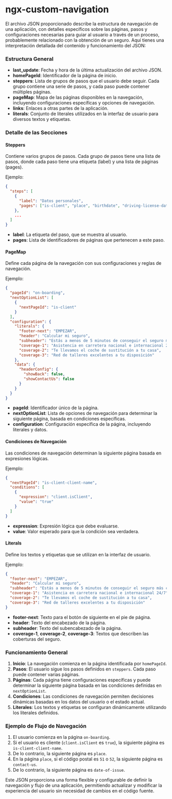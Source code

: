 # ngx-custom-navigation

El archivo JSON proporcionado describe la estructura de navegación de una aplicación, con detalles específicos sobre las páginas, pasos y configuraciones necesarias para guiar al usuario a través de un proceso, probablemente relacionado con la obtención de un seguro. Aquí tienes una interpretación detallada del contenido y funcionamiento del JSON:

### Estructura General

- **last_update**: Fecha y hora de la última actualización del archivo JSON.
- **homePageId**: Identificador de la página de inicio.
- **steppers**: Lista de grupos de pasos que el usuario debe seguir. Cada grupo contiene una serie de pasos, y cada paso puede contener múltiples páginas.
- **pageMap**: Mapa de las páginas disponibles en la navegación, incluyendo configuraciones específicas y opciones de navegación.
- **links**: Enlaces a otras partes de la aplicación.
- **literals**: Conjunto de literales utilizados en la interfaz de usuario para diversos textos y etiquetas.

### Detalle de las Secciones

#### Steppers
Contiene varios grupos de pasos. Cada grupo de pasos tiene una lista de pasos, donde cada paso tiene una etiqueta (label) y una lista de páginas (pages).

Ejemplo:
```json
{
  "steps": [
    {
      "label": "Datos personales",
      "pages": ["is-client", "place", "birthdate", "driving-license-date", "driving-license-location", "date-of-issue"]
    },
    ...
  ]
}
```
- **label**: La etiqueta del paso, que se muestra al usuario.
- **pages**: Lista de identificadores de páginas que pertenecen a este paso.

#### PageMap
Define cada página de la navegación con sus configuraciones y reglas de navegación.

Ejemplo:
```json
{
  "pageId": "on-boarding",
  "nextOptionList": [
    {
      "nextPageId": "is-client"
    }
  ],
  "configuration": {
    "literals": {
      "footer-next": "EMPEZAR",
      "header": "Calcular mi seguro",
      "subheader": "Estás a menos de 5 minutos de conseguir el seguro más completo",
      "coverage-1": "Asistencia en carretera nacional e internacional 24/7",
      "coverage-2": "Te llevamos el coche de sustitución a tu casa",
      "coverage-3": "Red de talleres excelentes a tu disposición"
    },
    "data": {
      "headerConfig": {
        "showBack": false,
        "showContactUs": false
      }
    }
  }
}
```

- **pageId**: Identificador único de la página.
- **nextOptionList**: Lista de opciones de navegación para determinar la siguiente página, basada en condiciones específicas.
- **configuration**: Configuración específica de la página, incluyendo literales y datos.

#### Condiciones de Navegación
Las condiciones de navegación determinan la siguiente página basada en expresiones lógicas.

Ejemplo:
```json
{
  "nextPageId": "is-client-client-name",
  "conditions": [
    {
      "expression": "client.isClient",
      "value": "true"
    }
  ]
}
```
- **expression**: Expresión lógica que debe evaluarse.
- **value**: Valor esperado para que la condición sea verdadera.

#### Literals
Define los textos y etiquetas que se utilizan en la interfaz de usuario.

Ejemplo:
```json
{
  "footer-next": "EMPEZAR",
  "header": "Calcular mi seguro",
  "subheader": "Estás a menos de 5 minutos de conseguir el seguro más completo",
  "coverage-1": "Asistencia en carretera nacional e internacional 24/7",
  "coverage-2": "Te llevamos el coche de sustitución a tu casa",
  "coverage-3": "Red de talleres excelentes a tu disposición"
}
```
- **footer-next**: Texto para el botón de siguiente en el pie de página.
- **header**: Texto del encabezado de la página.
- **subheader**: Texto del subencabezado de la página.
- **coverage-1**, **coverage-2**, **coverage-3**: Textos que describen las coberturas del seguro.

### Funcionamiento General
1. **Inicio**: La navegación comienza en la página identificada por `homePageId`.
2. **Pasos**: El usuario sigue los pasos definidos en `steppers`. Cada paso puede contener varias páginas.
3. **Páginas**: Cada página tiene configuraciones específicas y puede determinar la siguiente página basada en las condiciones definidas en `nextOptionList`.
4. **Condiciones**: Las condiciones de navegación permiten decisiones dinámicas basadas en los datos del usuario o el estado actual.
5. **Literales**: Los textos y etiquetas se configuran dinámicamente utilizando los literales definidos.

### Ejemplo de Flujo de Navegación
1. El usuario comienza en la página `on-boarding`.
2. Si el usuario es cliente (`client.isClient` es `true`), la siguiente página es `is-client-client-name`.
3. De lo contrario, la siguiente página es `place`.
4. En la página `place`, si el código postal es `51` o `52`, la siguiente página es `contact-us`.
5. De lo contrario, la siguiente página es `date-of-issue`.

Este JSON proporciona una forma flexible y configurable de definir la navegación y flujo de una aplicación, permitiendo actualizar y modificar la experiencia del usuario sin necesidad de cambios en el código fuente.